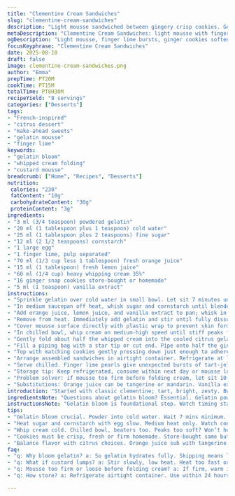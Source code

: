 ```yaml
---
title: "Clementine Cream Sandwiches"
slug: "clementine-cream-sandwiches"
description: "Light mousse sandwiched between gingery crisp cookies. Gelatin bloom softens the texture, citrus zest sings bright. Cornstarch thickens, eggs bind. Whipped cream folds gently, creating airy clouds of flavor resting on spiced crunch. Letting chill transforms crisp to tender. A little lemon juice for balance, subtle vanilla replaces the original zest. Orange zest swapped for finger lime pearls for an unexpected pop. Perfect for make-ahead desserts or quick sweet bites."
metaDescription: "Clementine Cream Sandwiches: light mousse with finger lime bursts. Crisp ginger cookies soften to tender, creamy citrus custard folded with whipped cream, chilled overnight."
ogDescription: "Light mousse, finger lime bursts, ginger cookies soften tender. Citrus custard thickened, whipped cream folded in. Chill long; texture changes. Unique sweet-tart bites."
focusKeyphrase: "Clementine Cream Sandwiches"
date: 2025-08-10
draft: false
image: clementine-cream-sandwiches.png
author: "Emma"
prepTime: PT20M
cookTime: PT15M
totalTime: PT8H30M
recipeYield: "8 servings"
categories: ["Desserts"]
tags:
- "French-inspired"
- "citrus dessert"
- "make-ahead sweets"
- "gelatin mousse"
- "finger lime"
keywords:
- "gelatin bloom"
- "whipped cream folding"
- "custard mousse"
breadcrumb: ["Home", "Recipes", "Desserts"]
nutrition: 
 calories: "230"
 fatContent: "10g"
 carbohydrateContent: "30g"
 proteinContent: "3g"
ingredients:
- "3 ml (3/4 teaspoon) powdered gelatin"
- "20 ml (1 tablespoon plus 1 teaspoon) cold water"
- "25 ml (1 tablespoon plus 2 teaspoons) fine sugar"
- "12 ml (2 1/2 teaspoons) cornstarch"
- "1 large egg"
- "1 finger lime, pulp separated"
- "70 ml (1/3 cup less 1 tablespoon) fresh orange juice"
- "15 ml (1 tablespoon) fresh lemon juice"
- "60 ml (1/4 cup) heavy whipping cream 35%"
- "16 ginger snap cookies store-bought or homemade"
- "5 ml (1 teaspoon) vanilla extract"
instructions:
- "Sprinkle gelatin over cold water in small bowl. Let sit 7 minutes until swollen and jelly-like, not watery. Touch to test for firmness."
- "In medium saucepan off heat, whisk sugar and cornstarch until blended. Add whole egg and mix thoroughly to avoid lumps."
- "Add orange juice, lemon juice, and vanilla extract to pan; whisk in finger lime pulp for bursts of citrus surprise. Heat on medium stirring constantly. Watch carefully scraping pan bottom and sides. Mixture thickens and clings to spoon — stop here, just about boiling."
- "Remove from heat. Immediately add gelatin and stir until fully dissolved, no graininess. Strain through fine mesh into clean bowl if lumps or grainy spots form; this keeps mousse smooth."
- "Cover mousse surface directly with plastic wrap to prevent skin forming. Leave at room temperature until lukewarm — test by touch — then refrigerate about 1 hour 40 minutes until fully cool but still soft. Important: too cold and cream won't fold in well, too warm mousse won't set properly."
- "In chilled bowl, whip cream on medium-high speed until stiff peaks form but still glossy. No overbeating, or it’ll break and become butter."
- "Gently fold about half the whipped cream into the cooled citrus gelatin base to loosen it. Use light hand motion, cutting through mixture. Then fold in remaining cream carefully to keep air bubbles intact. This keeps mousse light and fluffy."
- "Fill a piping bag with a star tip or cut end. Pipe onto half the ginger cookies evenly, about teaspoon each."
- "Top with matching cookies gently pressing down just enough to adhere mousse without squeezing it out."
- "Arrange assembled sandwiches in airtight container. Refrigerate at least 7 hours or overnight. Cookies absorb moisture and become tender but retain slight chew, mousse firms up luscious and creamy."
- "Serve chilled. Finger lime pearls give unexpected bursts of tart-jellied freshness, contrast to mild mousse and gingery cookie."
- "Storage tip: Keep refrigerated, consume within next day or mousse loses texture and cookies get soggy."
- "Problem solver: if mousse too firm before folding cream, let sit 10 extra minutes at room temp. If cream softens too much before folding, pop in fridge to firm up 5 minutes."
- "Substitutions: Orange juice can be tangerine or mandarin. Vanilla extract replaces orange zest for warmer flavor profile. Use gluten-free cookies if needed; texture shifts but flavor intact."
introduction: "Started with classic clementine; tart, bright, zesty. But cracked open finger limes last winter — fascinating little globes bursting tartness. Tossed them in. Changed orange zest to vanilla too, subtle warmth instead of sharp citrus peel bitterness. The mousse thickens gently with cornstarch and eggs — a custard base, not just gelatin wobble. Gelatin needs time, patience. Bloom it, dissolve it thoroughly. Watching mixture thicken, bubbling lightly, scraping constantly, that’s where it starts transforming from liquid to silk. Cream whipped to peaks that hold but don’t break — the only way to keep air folded in. Piping the mousse gives neat sandwiches; messy spoons just won’t do for presentation or uniformity. Cookies soak overnight, soften just right — not mush. Each bite, crisp spice from ginger, smooth airy mousse, pops of finger lime surprise. Learned folding cream too hard crushes mousse, too soft leaves it runny. Timing’s everything — low and slow cooling, patient chilling. Result, unforgettable light citrus treat balancing texture and flavor unexpectedly. Your kitchen smells like winter orchard and spice market. Worth every minute, every small tweak."
ingredientsNote: "Questions about gelatin bloom? Essential. Gelatin powder cold water soak for several minutes until it’s gel-like but still soft to touch — no skipping or mixture grainy later. Cornstarch offers thicker texture; egg protein gives body and silkiness — don’t omit or swap blindly. Citrus variations work but adjust sugar accordingly; sweeter juices need less sugar to balance. Finger lime pearls are a twist — optional but adds sparkling bursts. Vanilla extract replaced original zest, lending mellow aroma, balancing sharpness from finger limes and lemon juice. Whipping cream must be very cold, bowl chilled, or peaks won’t form properly. Ginger cookies bought or homemade — store-bought savings but check crispness; stale or soft cookies ruin sandwich texture. Gluten-free cookie substitute okay but expect different chew and flavor profile. Use fresh citrus juice, not bottled — brightness fades quickly. Always keep mousse covered during chilling to prevent unpleasant skins. A silicone spatula folds best, gentle motions preserve airy mix; a whisk or spoon too aggressive can deflate."
instructionsNote: "Gelatin bloom is foundational step. Watch timing stay consistent. Don’t rush mixture thickening over medium heat — scraping constantly prevents burning, lumps, uneven cooking. Visual cue is thick custard that coats spoon, bubbling gently but not a rolling boil. If gelatin not fully dissolved, mousse grainy or chewy mess, sieve it for silky texture. Cooling step crucial — mousse should be just cool, not cold; cold sets gelatin prematurely, cream folds poorly. Whip cream to soft yet firm peaks — too stiff and it breaks, too soft lowers mousse volume. Folding technique — cut through mousse, turn bowl, gentle but thorough. Piping mousse keeps sandwiches neat, even portions, avoids messy assembly. Refrigerate at least 7 hours; requires patience for cookies to soften just enough. Longer chilling dries cookies; shorter makes sandwiches collapse. Watch moisture levels. Cookie layering technique prevents spillage, keeps neat edges. Keep refrigerated, consume next day max as mousse degrades quickly. Prep tips: chilling bowl and beaters help whipping cream volume. If mousse too firm before folding, leave at room temp 10 min; too loose, chill briefly. Trust senses — look, touch, gentle jiggle indicate readiness more than clocks. Final product—balanced sweet-tart, creamy texture with zing and spice. Kitchen smells cozy, citrusy, a gentle sweet spice warmth lingering."
tips:
- "Gelatin bloom crucial. Powder into cold water. Wait 7 mins minimum. Jelly-like but not watery. Skip or rush, mousse gets gritty or flat. Dissolve fully off heat. Strain if lumps appear. Texture killer otherwise."
- "Heat sugar and cornstarch with egg slow. Medium heat only. Watch constantly, scrape pan bottom. Mixture thickens and clings - slight bubbling not rolling boil. Stop right here or curdle sets. Timing varies, sensory cues rule."
- "Whip cream cold. Chilled bowl, beaters too. Peaks too soft? Won’t hold air folding. Too stiff? Breaks, turns butter. Fold gently, cut through mousse, turn bowl. Rough mixing kills air bubbles. Use silicone spatula better than spoon."
- "Cookies must be crisp, fresh or firm homemade. Store-bought same but confirm texture. Overnight soak softens just right; short fridge stiff, too long soggy mess. Gluten-free alternate possible but flavour and chew change noticeably."
- "Balance flavor with citrus choices. Orange juice sub with tangerine or mandarin ok. Vanilla replaces original zest here for warm aroma. Finger lime pulp adds surprise bursts but optional. Adjust sugar if juice sweeter, taste frequently."
faq:
- "q: Why bloom gelatin? a: So gelatin hydrates fully. Skipping means lumps or grains in mousse. Texture off, mousse won’t set right. Bloom in cold water before heating. Essential step never skip or replace with instant gels blindly."
- "q: What if custard lumps? a: Stir slowly, low heat. Heat too fast or scramble egg. Thin mixture with splash water if thick too quick. Strain through mesh for smooth texture. Alternatives include cornstarch only but egg adds silkiness."
- "q: Mousse too firm or loose before folding cream? a: If firm, warm it just a bit room temp 10 mins. Too loose, chill a short while. Folding cream at wrong temp crushes air. Timing matters because gelatin sets unevenly if temp off."
- "q: How store? a: Refrigerate airtight container. Use within 24 hours max. Longer fridge makes cookies soggy and mousse grainy. Freeze not advised; gelatin texture breaks down, cream separates. Best fresh next day, handle gently."

---
```


